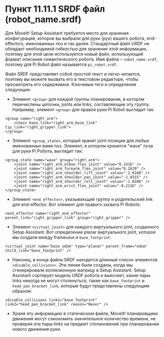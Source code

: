 # Пункт 11.11.1 SRDF файл \(robot\_name.srdf\)



Для MoveIt! Setup Assistant требуется место для хранения конфигураций, которое вы выбрали для руки \(рук\) вашего робота, end-effectors, именованных поз и так далее. Стандартный файл URDF не обладает необходимой гибкостью для хранения этой информации, поэтому для этой цели используется новый файл, использующий формат описания семантического робота. Имя файла  – `robot_name.srdf`, поэтому для Pi Robot файл называется `pi_robot.srdf`.

Файл SRDF представляет собой простой текст и легко читается, поэтому вы можете вызвать его в текстовом редакторе, чтобы просмотреть его содержимое. Ключевые теги и определения следующие:

* Элемент `<group>` для каждой группы планирования, в котором перечислены цепочки, joints или links, составляющие эту группу. Например, элемент `<group>` для правой руки Pi Robot выглядит так:

```text
<group name="right_arm">
    <chain base_link="right_arm_base_link" tip_link="right_gripper_link">
</group>
```

* Элемент `<group_state>`, который хранит joint-позиции для любых именованных вами поз. Элемент, в котором хранится "wave" поза для руки Pi Робота, выглядит так:

```text
<group_state name="wave" group="right_arm">
    <joint name="right_arm_elbow_flex_joint" value="0.1416" />
    <joint name="right_arm_forearm_flex_joint" value="0.2629" />
    <joint name="right_arm_shoulder_lift_joint" value="-2.6168" />
    <joint name="right_arm_shoulder_pan_joint" value="-1.0315" />
    <joint name="right_arm_shoulder_roll_joint" value="-1.0288" />
    <joint name="right_arm_wrist_flex_joint" value="-0.2116" />
</group_state>
```

* Элемент `<end_effector>`, указывающий группу и родительский link для end-effector. Вот элемент для правого захвата Pi Robots:

```text
<end_effector name="right_end_effector" parent_link="right_gripper_link" group="right_gripper" />
```

* Элемент `<virtual_joint>` для каждого виртуального joint, созданного Setup Assistant. Вот определение planar виртуального joint, которое мы создали между frame`odom` и `base_footprint`:

```text
<virtual_joint name="base_odom" type="planar" parent_frame="odom" child_link="base_footprint" />
```

* Наконец, в конце файла SRDF находится длинный список элементов `<disable_collisions>`. Эти линии были созданы, когда мы сгенерировали коллизионную матрицу в Setup Assistant. Setup Assistant сортирует модель URDF робота и выясняет, какие пары links никогда не могут столкнуться, такие как `base_footprint` и `head_pan_bracket_link`, которые будут представлены следующим образом:

```text
<disable_collisions link1="base_footprint" link2="head_pan_bracket_link" reason="Never" />
```

* Храня эту информацию в статическом файле, MoveIt! планировщики движения могут сэкономить значительное количество времени, не проверяя эти пары links на предмет столкновений при планировании нового движения руки.

